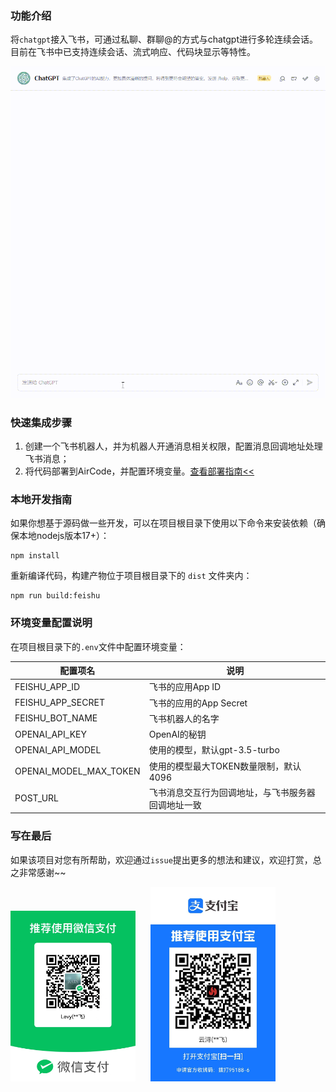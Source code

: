 ### 功能介绍
将`chatgpt`接入飞书，可通过私聊、群聊@的方式与chatgpt进行多轮连续会话。目前在飞书中已支持连续会话、流式响应、代码块显示等特性。

![演示示意图](./public/demo.gif)


### 快速集成步骤
1. 创建一个飞书机器人，并为机器人开通消息相关权限，配置消息回调地址处理飞书消息；
2. 将代码部署到AirCode，并配置环境变量。[查看部署指南<<](https://tf38wzf3i8.feishu.cn/docx/PEG4dxjcnotqb3xauqoc2KqinLg)


### 本地开发指南
如果你想基于源码做一些开发，可以在项目根目录下使用以下命令来安装依赖（确保本地nodejs版本17+）：
```commandline
npm install
```

重新编译代码，构建产物位于项目根目录下的 `dist` 文件夹内：
```commandline
npm run build:feishu
```

### 环境变量配置说明
在项目根目录下的`.env`文件中配置环境变量：

| 配置项名 | 说明                        |
| -------- |---------------------------|
| FEISHU_APP_ID | 飞书的应用App ID               |
| FEISHU_APP_SECRET | 飞书的应用的App Secret          |
| FEISHU_BOT_NAME | 飞书机器人的名字                  |
| OPENAI_API_KEY | OpenAI的秘钥                 |
| OPENAI_API_MODEL | 使用的模型，默认gpt-3.5-turbo     |
| OPENAI_MODEL_MAX_TOKEN | 使用的模型最大TOKEN数量限制，默认4096   |
| POST_URL | 飞书消息交互行为回调地址，与飞书服务器回调地址一致 |

### 写在最后
如果该项目对您有所帮助，欢迎通过`issue`提出更多的想法和建议，欢迎打赏，总之非常感谢~~

<img src="./public/wxpay.jpg" width="200"/> <img src="./public/alipay.jpg" width="200" style="margin-left:20px"/>


